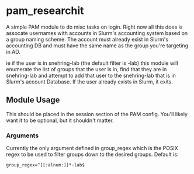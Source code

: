 # pam_researchit
A simple PAM module to do misc tasks on login.
Right now all this does is assocate usernames with 
accounts in Slurm's accounting system based on a group
naming scheme. The account must already exist in Slurm's
accounting DB and must have the same name as the group you're 
targeting in AD.

ie if the user is in snehring-lab (the default filter is -lab) this
module will enumerate the list of groups that the user is in, find
that they are in snehring-lab and attempt to add that user to the
snehring-lab that is in Slurm's account Database. If the user already
exists in Slurm, it exits.

## Module Usage
This should be placed in the session section of the PAM config. You'll
likely want it to be optional, but it shouldn't matter.

### Arguments
Currently the only argument defined in group_regex which is the POSIX regex
to be used to filter groups down to the desired groups. 
Default is:
```
group_regex=^[[:alnum:]]*-lab$
```